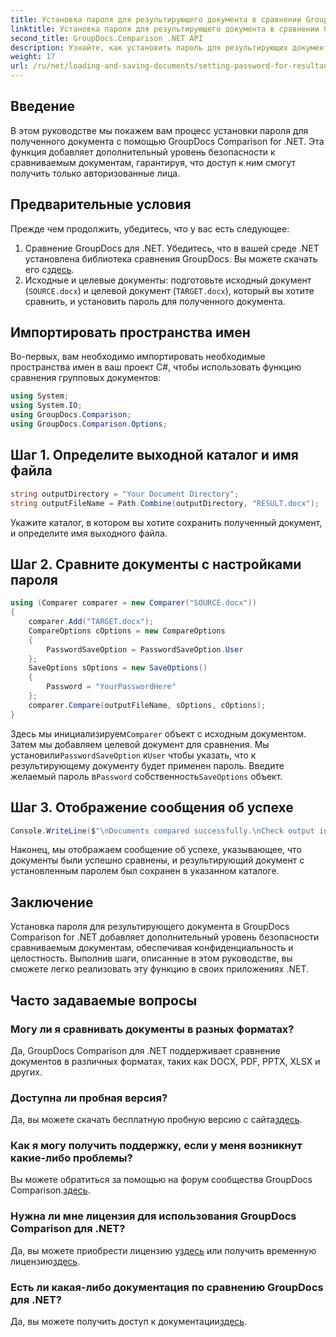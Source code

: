 ```yaml
---
title: Установка пароля для результирующего документа в сравнении GroupDocs для .NET
linktitle: Установка пароля для результирующего документа в сравнении GroupDocs для .NET
second_title: GroupDocs.Comparison .NET API
description: Узнайте, как установить пароль для результирующих документов в GroupDocs Comparison для .NET. Повысьте безопасность и защитите сравниваемые файлы.
weight: 17
url: /ru/net/loading-and-saving-documents/setting-password-for-resultant-document/
---
```

## Введение
В этом руководстве мы покажем вам процесс установки пароля для полученного документа с помощью GroupDocs Comparison for .NET. Эта функция добавляет дополнительный уровень безопасности к сравниваемым документам, гарантируя, что доступ к ним смогут получить только авторизованные лица.
## Предварительные условия
Прежде чем продолжить, убедитесь, что у вас есть следующее:
1.  Сравнение GroupDocs для .NET. Убедитесь, что в вашей среде .NET установлена библиотека сравнения GroupDocs. Вы можете скачать его с[здесь](https://releases.groupdocs.com/comparison/net/).
2. Исходные и целевые документы: подготовьте исходный документ (`SOURCE.docx`) и целевой документ (`TARGET.docx`), который вы хотите сравнить, и установить пароль для полученного документа.

## Импортировать пространства имен
Во-первых, вам необходимо импортировать необходимые пространства имен в ваш проект C#, чтобы использовать функцию сравнения групповых документов:
```csharp
using System;
using System.IO;
using GroupDocs.Comparison;
using GroupDocs.Comparison.Options;
```
## Шаг 1. Определите выходной каталог и имя файла
```csharp
string outputDirectory = "Your Document Directory";
string outputFileName = Path.Combine(outputDirectory, "RESULT.docx");
```
Укажите каталог, в котором вы хотите сохранить полученный документ, и определите имя выходного файла.
## Шаг 2. Сравните документы с настройками пароля
```csharp
using (Comparer comparer = new Comparer("SOURCE.docx"))
{
    comparer.Add("TARGET.docx");
    CompareOptions cOptions = new CompareOptions
    {
        PasswordSaveOption = PasswordSaveOption.User
    };
    SaveOptions sOptions = new SaveOptions()
    {
        Password = "YourPasswordHere"
    };
    comparer.Compare(outputFileName, sOptions, cOptions);
}
```
 Здесь мы инициализируем`Comparer` объект с исходным документом. Затем мы добавляем целевой документ для сравнения. Мы установили`PasswordSaveOption` к`User` чтобы указать, что к результирующему документу будет применен пароль. Введите желаемый пароль в`Password` собственность`SaveOptions` объект.
## Шаг 3. Отображение сообщения об успехе
```csharp
Console.WriteLine($"\nDocuments compared successfully.\nCheck output in {outputDirectory}.");
```
Наконец, мы отображаем сообщение об успехе, указывающее, что документы были успешно сравнены, и результирующий документ с установленным паролем был сохранен в указанном каталоге.

## Заключение
Установка пароля для результирующего документа в GroupDocs Comparison for .NET добавляет дополнительный уровень безопасности сравниваемым документам, обеспечивая конфиденциальность и целостность. Выполнив шаги, описанные в этом руководстве, вы сможете легко реализовать эту функцию в своих приложениях .NET.
## Часто задаваемые вопросы
### Могу ли я сравнивать документы в разных форматах?
Да, GroupDocs Comparison для .NET поддерживает сравнение документов в различных форматах, таких как DOCX, PDF, PPTX, XLSX и других.
### Доступна ли пробная версия?
 Да, вы можете скачать бесплатную пробную версию с сайта[здесь](https://releases.groupdocs.com/).
### Как я могу получить поддержку, если у меня возникнут какие-либо проблемы?
 Вы можете обратиться за помощью на форум сообщества GroupDocs Comparison.[здесь](https://forum.groupdocs.com/c/comparison/12).
### Нужна ли мне лицензия для использования GroupDocs Comparison для .NET?
 Да, вы можете приобрести лицензию у[здесь](https://purchase.groupdocs.com/buy) или получить временную лицензию[здесь](https://purchase.groupdocs.com/temporary-license/).
### Есть ли какая-либо документация по сравнению GroupDocs для .NET?
 Да, вы можете получить доступ к документации[здесь](https://tutorials.groupdocs.com/comparison/net/).